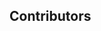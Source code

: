 ## Contributors

<!-- Automatically generated contributors list -->
<!-- CONTRIBUTORS-LIST:START - Do not remove or modify this section -->
<!-- CONTRIBUTORS-LIST:END -->
